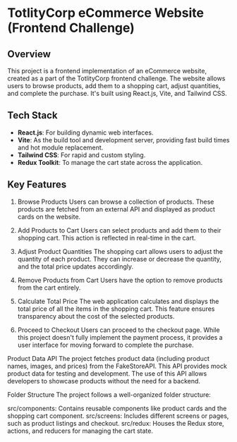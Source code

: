 # TotlityCorp eCommerce Website (Frontend Challenge)

## Overview

This project is a frontend implementation of an eCommerce website, created as a part of the TotlityCorp frontend challenge. The website allows users to browse products, add them to a shopping cart, adjust quantities, and complete the purchase. It's built using React.js, Vite, and Tailwind CSS.

## Tech Stack

- **React.js**: For building dynamic web interfaces.
- **Vite**: As the build tool and development server, providing fast build times and hot module replacement.
- **Tailwind CSS**: For rapid and custom styling.
- **Redux Toolkit**: To manage the cart state across the application.

## Key Features

1. Browse Products
Users can browse a collection of products. These products are fetched from an external API and displayed as product cards on the website.

2. Add Products to Cart
Users can select products and add them to their shopping cart. This action is reflected in real-time in the cart.

3. Adjust Product Quantities
The shopping cart allows users to adjust the quantity of each product. They can increase or decrease the quantity, and the total price updates accordingly.

4. Remove Products from Cart
Users have the option to remove products from the cart entirely.

5. Calculate Total Price
The web application calculates and displays the total price of all the items in the shopping cart. This feature ensures transparency about the cost of the selected products.

6. Proceed to Checkout
Users can proceed to the checkout page. While this project doesn't fully implement the payment process, it provides a user interface for moving forward to complete the purchase.

Product Data API
The project fetches product data (including product names, images, and prices) from the FakeStoreAPI. This API provides mock product data for testing and development. The use of this API allows developers to showcase products without the need for a backend.

Folder Structure
The project follows a well-organized folder structure:

src/components: Contains reusable components like product cards and the shopping cart component.
src/screens: Includes different screens or pages, such as product listings and checkout.
src/redux: Houses the Redux store, actions, and reducers for managing the cart state.

